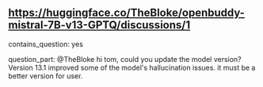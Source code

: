 ## https://huggingface.co/TheBloke/openbuddy-mistral-7B-v13-GPTQ/discussions/1

contains_question: yes

question_part: @TheBloke hi tom,  could you update the model version? Version 13.1 improved some of the model's hallucination issues. it must be a better version for user.